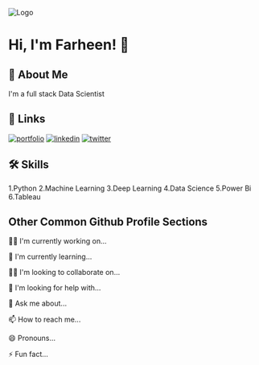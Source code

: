 
![Logo](https://github-readme-stats.vercel.app/api?username=Farheen-Arsalan&&show_icons=true&title_color=ffffff&icon_color=bb2acf&text_color=daf7dc&bg_color=151515)


# Hi, I'm Farheen! 👋


## 🚀 About Me
I'm a full stack Data Scientist


## 🔗 Links
[![portfolio](https://img.shields.io/badge/my_portfolio-000?style=for-the-badge&logo=ko-fi&logoColor=white)](https://katherineoelsner.com/)
[![linkedin](https://img.shields.io/badge/linkedin-0A66C2?style=for-the-badge&logo=linkedin&logoColor=white)](https://www.linkedin.com/in/farheen-shaukat-83a7b9b6/)
[![twitter](https://img.shields.io/badge/twitter-1DA1F2?style=for-the-badge&logo=twitter&logoColor=white)](https://twitter.com/)


## 🛠 Skills
1.Python
2.Machine Learning
3.Deep Learning
4.Data Science
5.Power Bi
6.Tableau



## Other Common Github Profile Sections
👩‍💻 I'm currently working on...

🧠 I'm currently learning...

👯‍♀️ I'm looking to collaborate on...

🤔 I'm looking for help with...

💬 Ask me about...

📫 How to reach me...

😄 Pronouns...

⚡️ Fun fact...

